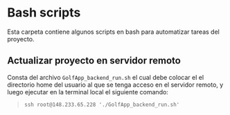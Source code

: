 # Bash scripts

Esta carpeta contiene algunos scripts en bash para automatizar tareas del 
proyecto.
 
## Actualizar proyecto en servidor remoto

Consta del archivo ```GolfApp_backend_run.sh``` el cual debe colocar el el 
directorio home del usuario al que se tenga acceso en el servidor remoto, y 
luego ejecutar en la terminal local el siguiente comando: 

> ```ssh root@148.233.65.228 './GolfApp_backend_run.sh'```